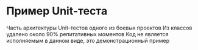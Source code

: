 # Пример Unit-теста
Часть архитектуры Unit-тестов одного из боевых проектов
Из классов удалено около 90% репитативных моментов
Код не является исполняемым в данном виде, это демонстрационный пример
